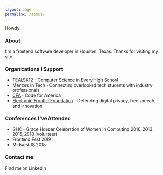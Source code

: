 ```yaml
---
layout: page
permalink: /about/
---
```


Howdy.

### About

I'm a frontend software developer in Houston, Texas. Thanks for visiting my site!

### Organizations I Support

* [TEALSK12](https://www.microsoft.com/en-us/teals) - Computer Science in Every High School
* [Mentors in Tech](https://mentorsintech.com/) - Connecting overlooked tech students with industry professionals
* [CFA](http://www.codeforamerica.org/) - Code for America
* [Electronic Frontier Foundation](https://www.eff.org/) - Defending digital privacy, free speech, and innovation

### Conferences I've Attended

* [GHC](https://ghc.anitab.org/) - Grace Hopper Celebration of Women in Computing 2010, 2013, 2015, 2018 (volunteer)
* Frontend Fest 2019
* MidwestJS 2015

### Contact me

Find me on LinkedIn
